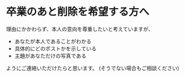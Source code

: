 # 卒業のあと削除を希望する方へ

理由にかかわらず、本人の意向を尊重したいと考えていますが、

- あなたが本人であることがわかる
- 具体的にどのポストかを示している
- 主題があなただけの写真である

ようにご連絡いただけたらと思います。
(そうでない場合もご相談ください)
